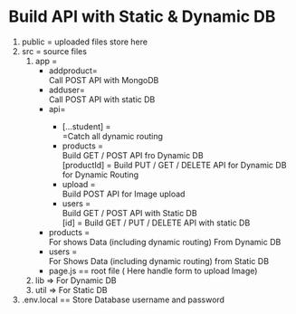 # Build API with Static & Dynamic DB

<ol>
  <li>public = uploaded files store here</li>
  <li>src = source files <br>

<ol>
<li>app = 
<ul>

<li>addproduct= </li> Call POST API with MongoDB
<li>adduser=</li> Call POST API with static DB

<li>api=</li>
<ul>
  
<li>[...student] = </li> =Catch all dynamic routing
<li>products = </li> Build GET /  POST API fro Dynamic DB <br> [productId] = 
Build PUT / GET / DELETE API for Dynamic DB for Dynamic Routing
<li>upload = </li> Build POST API for Image upload
<li>users = </li> Build GET / POST API with Static DB
<br>[id] = 
Build GET / PUT / DELETE API with static DB
</ul>
<li>products =</li> For shows Data (including dynamic routing) From Dynamic DB
<li>users =</li> For Shows Data (including dynamic routing) from Static DB
<li>
page.js  == root file ( Here handle form to upload Image)
</li>

  
</ul>

</li>


<li>lib => For Dynamic DB</li>
<li>util => For Static DB</li>

  </ol>
  
  </li>

<li>
.env.local == Store Database username and password
</li>
</ol>
